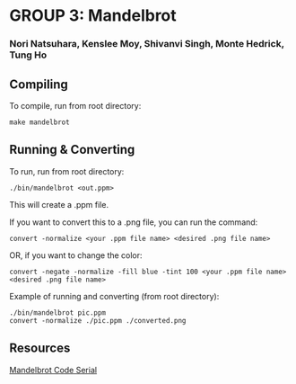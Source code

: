 # GROUP 3: Mandelbrot
### Nori Natsuhara, Kenslee Moy, Shivanvi Singh, Monte Hedrick, Tung Ho

## Compiling

To compile, run from root directory:
```
make mandelbrot
```

## Running & Converting

To run, run from root directory:
```
./bin/mandelbrot <out.ppm>
```

This will create a .ppm file. 

If you want to convert this to a .png file, you can run
the command:
```
convert -normalize <your .ppm file name> <desired .png file name>
```

OR, if you want to change the color:
```
convert -negate -normalize -fill blue -tint 100 <your .ppm file name> <desired .png file name>
```

Example of running and converting (from root directory):
```
./bin/mandelbrot pic.ppm
convert -normalize ./pic.ppm ./converted.png
```

## Resources
[Mandelbrot Code Serial](https://gist.github.com/andrejbauer/7919569)